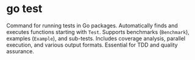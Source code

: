# go test

Command for running tests in Go packages. Automatically finds and executes functions starting with `Test`. Supports benchmarks (`Benchmark`), examples (`Example`), and sub-tests. Includes coverage analysis, parallel execution, and various output formats. Essential for TDD and quality assurance.
